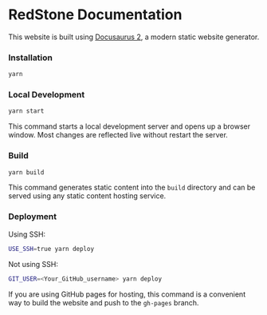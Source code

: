 # RedStone Documentation

This website is built using [Docusaurus 2](https://docusaurus.io/), a modern static website generator.

### Installation

```sh
yarn
```

### Local Development

```sh
yarn start
```

This command starts a local development server and opens up a browser window. Most changes are reflected live without restart the server.

### Build

```sh
yarn build
```

This command generates static content into the `build` directory and can be served using any static content hosting service.

### Deployment

Using SSH:

```sh
USE_SSH=true yarn deploy
```

Not using SSH:

```sh
GIT_USER=<Your_GitHub_username> yarn deploy
```

If you are using GitHub pages for hosting, this command is a convenient way to build the website and push to the `gh-pages` branch.
